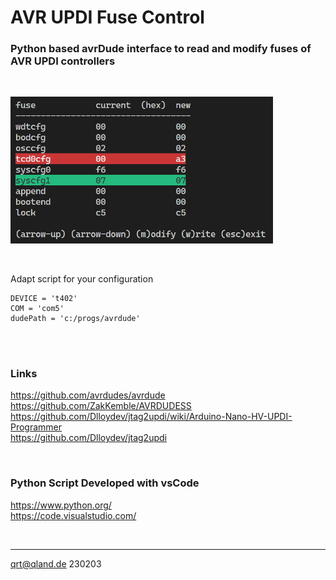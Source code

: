 # **AVR UPDI Fuse Control**
### Python based avrDude interface to read and modify fuses of AVR UPDI controllers

<br>

<img src="screenshot.png" width=420><br>

<br>

Adapt script for your configuration
```
DEVICE = 't402'
COM = 'com5'
dudePath = 'c:/progs/avrdude'
```

<br>
<br>

### Links
https://github.com/avrdudes/avrdude  
https://github.com/ZakKemble/AVRDUDESS  
https://github.com/Dlloydev/jtag2updi/wiki/Arduino-Nano-HV-UPDI-Programmer  
https://github.com/Dlloydev/jtag2updi  

<br>

### Python Script Developed with vsCode
https://www.python.org/  
https://code.visualstudio.com/

<br>

---

[qrt@qland.de](mailto:qrt@qland.de) 230203

